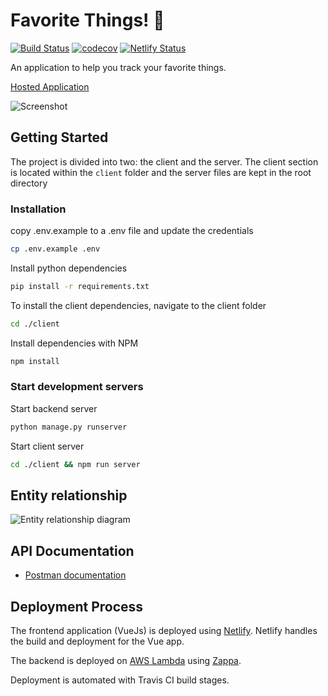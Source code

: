 # Favorite Things! 🙂
[![Build Status](https://travis-ci.com/otseobande/favorite-things.svg?branch=master)](https://travis-ci.com/otseobande/favorite-things) [![codecov](https://codecov.io/gh/otseobande/favorite-things/branch/master/graph/badge.svg)](https://codecov.io/gh/otseobande/favorite-things) [![Netlify Status](https://api.netlify.com/api/v1/badges/01276058-5a4f-431f-a750-18e6b345ac9b/deploy-status)](https://app.netlify.com/sites/favorite-things/deploys)

An application to help you track your favorite things.

[Hosted Application](https://favorite-things.netlify.com)

![Screenshot](https://res.cloudinary.com/otse/image/upload/v1565183640/Screen_Shot_2019-08-07_at_2.11.20_PM_sz8wyu.png)

## Getting Started

The project is divided into two: the client and the server. The client section is located within the `client` folder and the server files are kept in the root directory

### Installation

copy .env.example to a .env file and update the credentials

```bash
cp .env.example .env
```


Install python dependencies

```bash
pip install -r requirements.txt
```

To install the client dependencies, navigate to the client folder

```bash
cd ./client
```

Install dependencies with NPM

```bash
npm install
```

### Start development servers

Start backend server

```bash
python manage.py runserver
```

Start client server

```bash
cd ./client && npm run server
```

## Entity relationship

![Entity relationship diagram](https://res.cloudinary.com/otse/image/upload/v1565093595/entity_relationship_ythju7.png)

## API Documentation

- [Postman documentation](https://documenter.getpostman.com/view/3424044/SVYrse29?version=latest)

## Deployment Process

The frontend application (VueJs) is deployed using [Netlify](https://netlify.com). Netlify handles the build and deployment for the Vue app.

The backend is deployed on [AWS Lambda](https://aws.amazon.com/lambda/) using [Zappa](https://github.com/Miserlou/Zappa).

Deployment is automated with Travis CI build stages.
